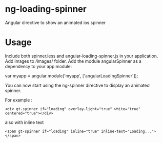 # ng-loading-spinner

Angular directive to show an animated ios spinner 

# Usage

Include both spinner.less and angular-loading-spinner.js in your application.
Add images to /images/ folder.
Add the module angularSpinner as a dependency to your app module:

var myapp = angular.module('myapp', ['angularLoadingSpinner']);

You can now start using the ng-spinner directive to display an animated spinner. 

For example :

```
<div gt-spinner if="loading" overlay-light="true" white="true" centered="true"></div>
```

also with inline text

```
<span gt-spinner if="loading" inline="true" inline-text="Loading..."></span>
```

